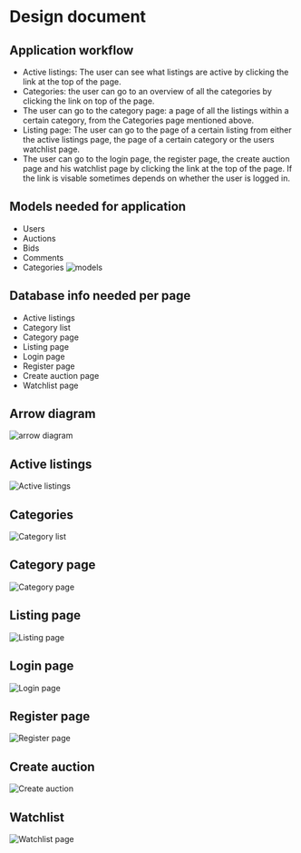 # Design document
## Application workflow
- Active listings: The user can see what listings are active by clicking the link at the top of the page.
- Categories: the user can go to an overview of all the categories by clicking the link on top of the page.
- The user can go to the category page: a page of all the listings within a certain category, from the Categories page mentioned above.
- Listing page: The user can go to the page of a certain listing from either the active listings page, the page of a certain category or the users watchlist page. 
- The user can go to the login page, the register page, the create auction page and his watchlist page by clicking the link at the top of the page. If the link is visable sometimes depends on whether the user is logged in.

## Models needed for application
- Users
- Auctions
- Bids
- Comments
- Categories
![models](design_images/models.PNG)

## Database info needed per page
- Active listings
- Category list
- Category page
- Listing page
- Login page
- Register page
- Create auction page
- Watchlist page

## Arrow diagram
![arrow diagram](design_images/Commerce_pijltjes.png)
## Active listings
![Active listings](design_images/Active_listings.png)
## Categories
![Category list](design_images/Categories.png)
## Category page
![Category page](design_images/Category_page.png)
## Listing page
![Listing page](design_images/Listing_page.png)
## Login page
![Login page](design_images/Login.png)
## Register page
![Register page](design_images/Register.png)
## Create auction
![Create auction](design_images/New_listing.png)
## Watchlist
![Watchlist page](design_images/Watchlist.png)
